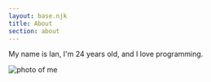 ```yaml
---
layout: base.njk
title: About
section: about
---
```

My name is Ian, I'm 24 years old, and I love programming.

<img class="me-photo" src="{{ '/photos/me.png' | url }}" alt="photo of me">

